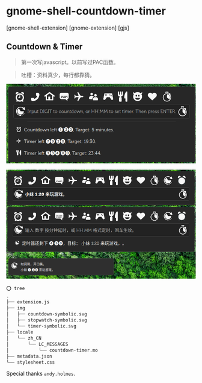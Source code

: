 # gnome-shell-countdown-timer

[gnome-shell-extension]
[gnome-extension]
[gjs]

## Countdown & Timer

> 第一次写javascript。以前写过PAC函数。

> 吐槽：资料真少，每行都靠猜。

![](screenshot.png)

![](screenshot1.png)


```
⭕ tree
.
├── extension.js
├── img
│   ├── countdown-symbolic.svg
│   ├── stopwatch-symbolic.svg
│   └── timer-symbolic.svg
├── locale
│   └── zh_CN
│       └── LC_MESSAGES
│           └── countdown-timer.mo
├── metadata.json
└── stylesheet.css
```

Special thanks `andy.holmes`.